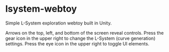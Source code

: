 # lsystem-webtoy
Simple L-System exploration webtoy built in Unity.

Arrows on the top, left, and bottom of the screen reveal controls.
Press the gear icon in the upper right to change the L-System (curve generation) settings.
Press the eye icon in the upper right to toggle UI elements.

